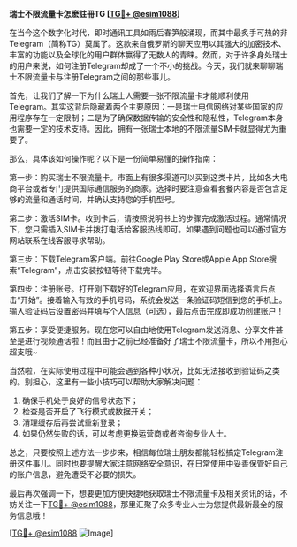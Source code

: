 **瑞士不限流量卡怎麽註冊TG [[TG💪+ @esim1088](https://t.me/s/esim1088)]**

在当今这个数字化时代，即时通讯工具如雨后春笋般涌现，而其中最炙手可热的非Telegram（简称TG）莫属了。这款来自俄罗斯的聊天应用以其强大的加密技术、丰富的功能以及全球化的用户群体赢得了无数人的青睐。然而，对于许多身处瑞士的用户来说，如何注册Telegram却成了一个不小的挑战。今天，我们就来聊聊瑞士不限流量卡与注册Telegram之间的那些事儿。

首先，让我们了解一下为什么瑞士人需要一张不限流量卡才能顺利使用Telegram。其实这背后隐藏着两个主要原因：一是瑞士电信网络对某些国家的应用程序存在一定限制；二是为了确保数据传输的安全性和隐私性，Telegram本身也需要一定的技术支持。因此，拥有一张瑞士本地的不限流量SIM卡就显得尤为重要了。

那么，具体该如何操作呢？以下是一份简单易懂的操作指南：

第一步：购买瑞士不限流量卡。市面上有很多渠道可以买到这类卡片，比如各大电商平台或者专门提供国际通信服务的商家。选择时要注意查看套餐内容是否包含足够的流量和通话时间，并确认支持您的手机型号。

第二步：激活SIM卡。收到卡后，请按照说明书上的步骤完成激活过程。通常情况下，您只需插入SIM卡并拨打电话给客服热线即可。如果遇到问题也可以通过官方网站联系在线客服寻求帮助。

第三步：下载Telegram客户端。前往Google Play Store或Apple App Store搜索“Telegram”，点击安装按钮等待下载完毕。

第四步：注册账号。打开刚下载好的Telegram应用，在欢迎界面选择语言后点击“开始”。接着输入有效的手机号码，系统会发送一条验证码短信到您的手机上。输入验证码后设置密码并填写个人信息（可选），最后点击完成即成功创建账户！

第五步：享受便捷服务。现在您可以自由地使用Telegram发送消息、分享文件甚至是进行视频通话啦！而且由于之前已经准备好了瑞士不限流量卡，所以不用担心超支哦~

当然啦，在实际使用过程中可能会遇到各种小状况，比如无法接收到验证码之类的。别担心，这里有一些小技巧可以帮助大家解决问题：

1. 确保手机处于良好的信号状态下；
2. 检查是否开启了飞行模式或数据开关；
3. 清理缓存后再尝试重新登录；
4. 如果仍然失败的话，可以考虑更换运营商或者咨询专业人士。

总之，只要按照上述方法一步步来，相信每位瑞士朋友都能轻松搞定Telegram注册这件事儿。同时也要提醒大家注意网络安全意识，在日常使用中妥善保管好自己的账户信息，避免遭受不必要的损失。

最后再次强调一下，想要更加方便快捷地获取瑞士不限流量卡及相关资讯的话，不妨关注一下[TG💪+ @esim1088](https://t.me/s/esim1088)，那里汇聚了众多专业人士为您提供最新最全的服务信息哦！

[[TG💪+ @esim1088](https://t.me/s/esim1088) ![Image](https://i.postimg.cc/4NQfJmqS/Snipaste-2025-05-13-00-14-12.png)]